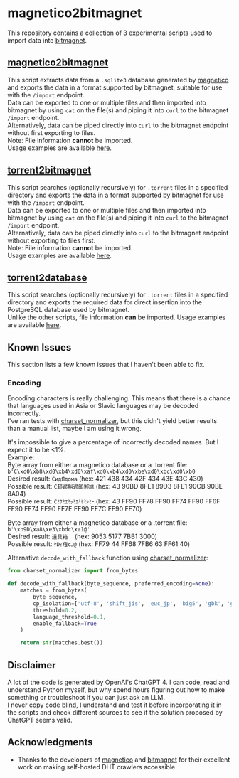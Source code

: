 # magnetico2bitmagnet

This repository contains a collection of 3 experimental scripts used to import data into [bitmagnet](https://github.com/bitmagnet-io/bitmagnet).

## [magnetico2bitmagnet](https://github.com/DyonR/magnetico2bitmagnet/tree/main/magnetico2bitmagnet)

This script extracts data from a `.sqlite3` database generated by [magnetico](https://github.com/boramalper/magnetico) and exports the data in a format supported by bitmagnet, suitable for use with the `/import` endpoint.  
Data can be exported to one or multiple files and then imported into bitmagnet by using `cat` on the file(s) and piping it into `curl` to the bitmagnet `/import` endpoint.  
Alternatively, data can be piped directly into `curl` to the bitmagnet endpoint without first exporting to files.  
Note: File information **cannot** be imported.  
Usage examples are available [here](https://github.com/DyonR/magnetico2bitmagnet/tree/main/magnetico2bitmagnet).  
  
## [torrent2bitmagnet](https://github.com/DyonR/magnetico2bitmagnet/tree/main/torrent2bitmagnet)

This script searches (optionally recursively) for `.torrent` files in a specified directory and exports the data in a format supported by bitmagnet for use with the `/import` endpoint.  
Data can be exported to one or multiple files and then imported into bitmagnet by using `cat` on the file(s) and piping it into `curl` to the bitmagnet `/import` endpoint.  
Alternatively, data can be piped directly into `curl` to the bitmagnet endpoint without exporting to files first.  
Note: File information **cannot** be imported.  
Usage examples are available [here](https://github.com/DyonR/magnetico2bitmagnet/tree/main/torrent2bitmagnet).  
  
## [torrent2database](https://github.com/DyonR/magnetico2bitmagnet/tree/main/torrent2database)

This script searches (optionally recursively) for `.torrent` files in a specified directory and exports the required data for direct insertion into the PostgreSQL database used by bitmagnet.  
Unlike the other scripts, file information **can** be imported.
Usage examples are available [here](https://github.com/DyonR/magnetico2bitmagnet/tree/main/torrent2database).  
  
## Known Issues

This section lists a few known issues that I haven't been able to fix.

### Encoding

Encoding characters is really challenging. This means that there is a chance that languages used in Asia or Slavic languages may be decoded incorrectly.  
I've ran tests with [charset_normalizer](https://github.com/Ousret/charset_normalizer), but this didn't yield better results than a manual list, maybe I am using it wrong.  
  
It's impossible to give a percentage of incorrectly decoded names. But I expect it to be <1%.  
Example:  
Byte array from either a magnetico database or a .torrent file: `b'C\xd0\xb8\xd0\xb4\xd0\xaf\xd0\xb4\xd0\xbe\xd0\xbc\xd0\xb0`  
Desired result: `CидЯдома` (hex: 421 438 434 42F 434 43E 43C 430)  
Possible result: `C邽迡觓迡郋邾訄` (hex: 43 90BD 8FE1 89D3 8FE1 90CB 90BE 8A04)  
Possible result: `Cﾐｸﾐｴﾐｯﾐｴﾐｾﾐｼﾐｰ` (hex: 43 FF90 FF78 FF90 FF74 FF90 FF6F FF90 FF74 FF90 FF7E FF90 FF7C FF90 FF70)  
  
Byte array from either a magnetico database or a .torrent file: `b'\xb9D\xa8\xe3\xbdc\xa1@'`  
Desired result: `道具箱　` (hex: 9053 5177 7BB1 3000)  
Possible result: `ｹDｨ羶c｡@` (hex: FF79 44 FF68 7FB6 63 FF61 40)  
  
Alternative `decode_with_fallback` function using [charset_normalizer](https://github.com/Ousret/charset_normalizer):  
```python
from charset_normalizer import from_bytes

def decode_with_fallback(byte_sequence, preferred_encoding=None):
    matches = from_bytes(
        byte_sequence,
        cp_isolation=['utf-8', 'shift_jis', 'euc_jp', 'big5', 'gbk', 'gb18030', 'cp1251', 'latin1'],
        threshold=0.2,
        language_threshold=0.1,
        enable_fallback=True
    )

    return str(matches.best())
```

## Disclaimer  
A lot of the code is generated by OpenAI's ChatGPT 4. I can code, read and understand Python myself, but why spend hours figuring out how to make something or troubleshoot if you can just ask an LLM.  
I never copy code blind, I understand and test it before incorporating it in the scripts and check different sources to see if the solution proposed by ChatGPT seems valid.

## Acknowledgments

- Thanks to the developers of [magnetico](https://github.com/boramalper/magnetico) and [bitmagnet](https://github.com/bitmagnet-io/bitmagnet) for their excellent work on making self-hosted DHT crawlers accessible.
